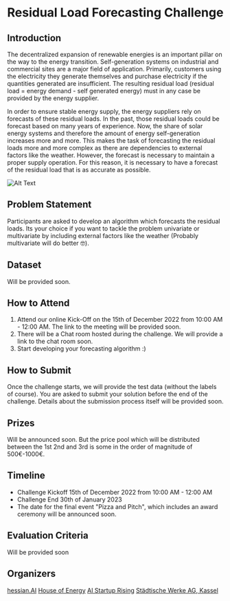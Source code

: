# Residual Load Forecasting Challenge


## Introduction

The decentralized expansion of renewable energies is an important pillar on the way to the energy transition. Self-generation systems on industrial and commercial sites are a major field of application. Primarily, customers using the electricity they generate themselves and purchase electricity if the quantities generated are insufficient. The resulting residual load (residual load = energy demand - self generated energy) must in any case be provided by the energy supplier.

In order to ensure stable energy supply, the energy suppliers rely on forecasts of these residual loads. In the past, those residual loads could be forecast based on many years of experience. Now, the share of solar energy systems and therefore the amount of energy self-generation increases more and more. This makes the task of forecasting the residual loads more and more complex as there are dependencies to external factors like the weather. However, the forecast is necessary to maintain a proper supply operation. For this reason, it is necessary to have a forecast of the residual load that is as accurate as possible. 

![Alt Text](https://media.giphy.com/media/nRk3z3sg6Ano6Y7gX2/giphy.gif)

## Problem Statement

Participants are asked to develop an algorithm which forecasts the residual loads. Its your choice if you want to tackle the problem univariate or multivariate by including external factors like the weather (Probably multivariate will do better 🤓).

## Dataset

Will be provided soon.

## How to Attend

1. Attend our online Kick-Off on the 15th of December 2022 from 10:00 AM - 12:00 AM. The link to the meeting will be provided soon.
2. There will be a Chat room hosted during the challenge. We will provide a link to the chat room soon.
3. Start developing your forecasting algorithm :)


## How to Submit

Once the challenge starts, we will provide the test data (without the labels of course). You are asked to submit your solution before the end of the challenge. Details about the submission process itself will be provided soon.

## Prizes

Will be announced soon. But the price pool which will be distributed between the 1st 2nd and 3rd is some in the order of magnitude of 500€-1000€.

## Timeline

- Challenge Kickoff 15th of December 2022 from 10:00 AM - 12:00 AM
- Challenge End 30th of January 2023
- The date for the final event "Pizza and Pitch", which includes an award ceremony will be announced soon. 


## Evaluation Criteria

Will be provided soon

## Organizers

[hessian.AI](https://hessian.ai/)
[House of Energy](https://www.house-of-energy.org/)
[AI Startup Rising](https://hessian.ai/entrepreneurship/)
[Städtische Werke AG, Kassel](https://www.sw-kassel.de/privatkunden/startseite/)
